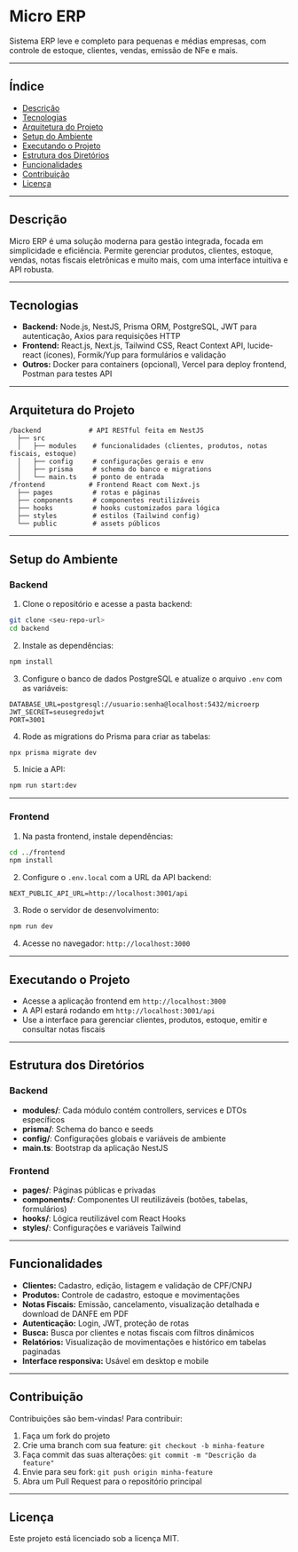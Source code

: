 
# Micro ERP

Sistema ERP leve e completo para pequenas e médias empresas, com controle de estoque, clientes, vendas, emissão de NFe e mais.

---

## Índice

* [Descrição](#descrição)
* [Tecnologias](#tecnologias)
* [Arquitetura do Projeto](#arquitetura-do-projeto)
* [Setup do Ambiente](#setup-do-ambiente)
* [Executando o Projeto](#executando-o-projeto)
* [Estrutura dos Diretórios](#estrutura-dos-diretórios)
* [Funcionalidades](#funcionalidades)
* [Contribuição](#contribuição)
* [Licença](#licença)

---

## Descrição

Micro ERP é uma solução moderna para gestão integrada, focada em simplicidade e eficiência. Permite gerenciar produtos, clientes, estoque, vendas, notas fiscais eletrônicas e muito mais, com uma interface intuitiva e API robusta.

---

## Tecnologias

* **Backend:** Node.js, NestJS, Prisma ORM, PostgreSQL, JWT para autenticação, Axios para requisições HTTP
* **Frontend:** React.js, Next.js, Tailwind CSS, React Context API, lucide-react (ícones), Formik/Yup para formulários e validação
* **Outros:** Docker para containers (opcional), Vercel para deploy frontend, Postman para testes API

---

## Arquitetura do Projeto

```
/backend            # API RESTful feita em NestJS
  ├── src
  │   ├── modules    # funcionalidades (clientes, produtos, notas fiscais, estoque)
  │   ├── config     # configurações gerais e env
  │   ├── prisma     # schema do banco e migrations
  │   └── main.ts    # ponto de entrada
/frontend           # Frontend React com Next.js
  ├── pages          # rotas e páginas
  ├── components     # componentes reutilizáveis
  ├── hooks          # hooks customizados para lógica
  ├── styles         # estilos (Tailwind config)
  └── public         # assets públicos
```

---

## Setup do Ambiente

### Backend

1. Clone o repositório e acesse a pasta backend:

```bash
git clone <seu-repo-url>
cd backend
```

2. Instale as dependências:

```bash
npm install
```

3. Configure o banco de dados PostgreSQL e atualize o arquivo `.env` com as variáveis:

```env
DATABASE_URL=postgresql://usuario:senha@localhost:5432/microerp
JWT_SECRET=seusegredojwt
PORT=3001
```

4. Rode as migrations do Prisma para criar as tabelas:

```bash
npx prisma migrate dev
```

5. Inicie a API:

```bash
npm run start:dev
```

---

### Frontend

1. Na pasta frontend, instale dependências:

```bash
cd ../frontend
npm install
```

2. Configure o `.env.local` com a URL da API backend:

```env
NEXT_PUBLIC_API_URL=http://localhost:3001/api
```

3. Rode o servidor de desenvolvimento:

```bash
npm run dev
```

4. Acesse no navegador: `http://localhost:3000`

---

## Executando o Projeto

* Acesse a aplicação frontend em `http://localhost:3000`
* A API estará rodando em `http://localhost:3001/api`
* Use a interface para gerenciar clientes, produtos, estoque, emitir e consultar notas fiscais

---

## Estrutura dos Diretórios

### Backend

* **modules/**: Cada módulo contém controllers, services e DTOs específicos
* **prisma/**: Schema do banco e seeds
* **config/**: Configurações globais e variáveis de ambiente
* **main.ts**: Bootstrap da aplicação NestJS

### Frontend

* **pages/**: Páginas públicas e privadas
* **components/**: Componentes UI reutilizáveis (botões, tabelas, formulários)
* **hooks/**: Lógica reutilizável com React Hooks
* **styles/**: Configurações e variáveis Tailwind

---

## Funcionalidades

* **Clientes:** Cadastro, edição, listagem e validação de CPF/CNPJ
* **Produtos:** Controle de cadastro, estoque e movimentações
* **Notas Fiscais:** Emissão, cancelamento, visualização detalhada e download de DANFE em PDF
* **Autenticação:** Login, JWT, proteção de rotas
* **Busca:** Busca por clientes e notas fiscais com filtros dinâmicos
* **Relatórios:** Visualização de movimentações e histórico em tabelas paginadas
* **Interface responsiva:** Usável em desktop e mobile

---

## Contribuição

Contribuições são bem-vindas! Para contribuir:

1. Faça um fork do projeto
2. Crie uma branch com sua feature: `git checkout -b minha-feature`
3. Faça commit das suas alterações: `git commit -m "Descrição da feature"`
4. Envie para seu fork: `git push origin minha-feature`
5. Abra um Pull Request para o repositório principal

---

## Licença

Este projeto está licenciado sob a licença MIT.

